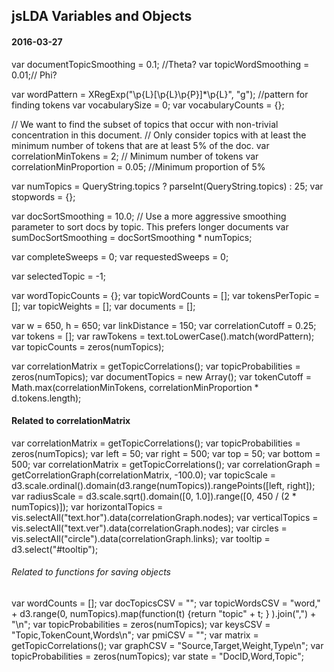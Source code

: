##  jsLDA Variables and Objects
#### 2016-03-27
var documentTopicSmoothing = 0.1; //Theta?
var topicWordSmoothing = 0.01;// Phi?


var wordPattern = XRegExp("\\p{L}[\\p{L}\\p{P}]*\\p{L}", "g"); //pattern for finding tokens
var vocabularySize = 0;
var vocabularyCounts = {};

// We want to find the subset of topics that occur with non-trivial concentration in this document.
// Only consider topics with at least the minimum number of tokens that are at least 5% of the doc.
var correlationMinTokens = 2; // Minimum number of tokens
var correlationMinProportion = 0.05; //Minimum proportion of 5%

var numTopics = QueryString.topics ? parseInt(QueryString.topics) : 25;
var stopwords = {};

var docSortSmoothing = 10.0; // Use a more aggressive smoothing parameter to sort docs by topic.  This prefers longer documents
var sumDocSortSmoothing = docSortSmoothing * numTopics;

var completeSweeps = 0;
var requestedSweeps = 0;

var selectedTopic = -1;

var wordTopicCounts = {};
var topicWordCounts = [];
var tokensPerTopic = [];
var topicWeights = [];
var documents = [];

var w = 650, h = 650;
var linkDistance = 150;
var correlationCutoff = 0.25;
var tokens = [];
var rawTokens = text.toLowerCase().match(wordPattern);
var topicCounts = zeros(numTopics);

var correlationMatrix = getTopicCorrelations();
var topicProbabilities = zeros(numTopics);
var documentTopics = new Array();
var tokenCutoff = Math.max(correlationMinTokens, correlationMinProportion * d.tokens.length);

#### Related to correlationMatrix
var correlationMatrix = getTopicCorrelations();
var topicProbabilities = zeros(numTopics);
var left = 50;
var right = 500;
var top = 50;
var bottom = 500;
var correlationMatrix = getTopicCorrelations();
var correlationGraph = getCorrelationGraph(correlationMatrix, -100.0);
var topicScale = d3.scale.ordinal().domain(d3.range(numTopics)).rangePoints([left, right]);
var radiusScale = d3.scale.sqrt().domain([0, 1.0]).range([0, 450 / (2 * numTopics)]);
var horizontalTopics = vis.selectAll("text.hor").data(correlationGraph.nodes);
var verticalTopics = vis.selectAll("text.ver").data(correlationGraph.nodes);
var circles = vis.selectAll("circle").data(correlationGraph.links);
var tooltip = d3.select("#tooltip");
###### Related to functions for saving objects
var wordCounts = [];
var docTopicsCSV = "";
var topicWordsCSV = "word," + d3.range(0, numTopics).map(function(t) {return "topic" + t; } ).join(",") + "\n";
var topicProbabilities = zeros(numTopics);
var keysCSV = "Topic,TokenCount,Words\n";
var pmiCSV = "";
var matrix = getTopicCorrelations();
var graphCSV = "Source,Target,Weight,Type\n";
var topicProbabilities = zeros(numTopics);
var state = "DocID,Word,Topic";
